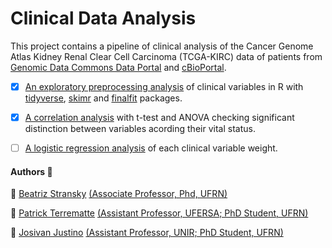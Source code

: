 # Clinical Data Analysis

This project contains a pipeline of clinical analysis of the Cancer Genome Atlas Kidney Renal Clear Cell Carcinoma (TCGA-KIRC) data of patients from [Genomic Data Commons Data Portal](https://portal.gdc.cancer.gov/exploration?filters=%7B%22op%22%3A%22and%22%2C%22content%22%3A%5B%7B%22op%22%3A%22in%22%2C%22content%22%3A%7B%22field%22%3A%22cases.project.project_id%22%2C%22value%22%3A%5B%22TCGA-KIRC%22%5D%7D%7D%5D%7D) and [cBioPortal](https://www.cbioportal.org/study/summary?id=kirp_tcga).

- [x] [An exploratory preprocessing analysis](analysis/1.preprocessing.md) of clinical variables in R with [tidyverse](https://www.tidyverse.org/), [skimr](https://github.com/ropensci/skimr) and [finalfit](https://github.com/ewenharrison/finalfit) packages.
- [X] [A correlation analysis](analysis/2.correlation.md) with t-test and ANOVA checking significant distinction  between variables acording their vital status.
- [ ] [A logistic regression analysis](analysis/3.logistic_regression.md) of each clinical variable weight.


#### Authors :busts_in_silhouette:

 :bust_in_silhouette: [Beatriz Stransky](https://github.com/bia-stransky) [(Associate Professor, Phd, UFRN)](http://lattes.cnpq.br/3142264445097872)
 
 :bust_in_silhouette: [Patrick Terrematte](https://github.com/terrematte) [(Assistant Professor, UFERSA; PhD Student, UFRN)](http://lattes.cnpq.br/4283045850342312)
 
 :bust_in_silhouette: [Josivan Justino](https://github.com/Josivan-br) [(Assistant Professor, UNIR; PhD Student, UFRN)](http://lattes.cnpq.br/6470296449367089)







